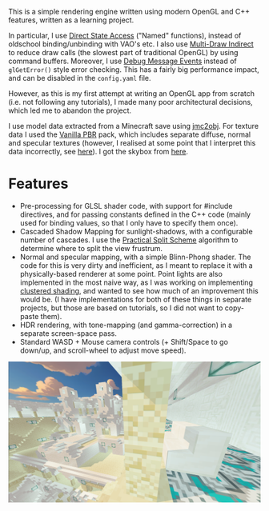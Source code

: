 This is a simple rendering engine written using modern OpenGL and C++ features, written as a learning project. 

In particular, I use [Direct State Access](https://github.com/fendevel/Guide-to-Modern-OpenGL-Functions) ("Named" functions), instead of oldschool binding/unbinding with VAO's etc. 
I also use [Multi-Draw Indirect](https://ktstephano.github.io/rendering/opengl/mdi) to reduce draw calls (the slowest part of traditional OpenGL) by using command buffers.
Moreover, I use [Debug Message Events](https://www.khronos.org/opengl/wiki/Debug_Output) instead of `glGetError()` style error checking. This has a fairly big performance impact,
and can be disabled in the `config.yaml` file.

However, as this is my first attempt at writing an OpenGL app from scratch (i.e. not following any tutorials), I made many poor architectural decisions, which led me to abandon the
project.

I use model data extracted from a Minecraft save using [jmc2obj](https://github.com/jmc2obj/j-mc-2-obj). For texture data I used the [Vanilla PBR](https://www.curseforge.com/minecraft/texture-packs/vanilla-pbr) pack, 
which includes separate diffuse, normal and specular textures (however, I realised at some point that I interpret this data incorrectly, see [here](https://shaderlabs.org/wiki/LabPBR_Material_Standard)).
I got the skybox from [here](https://freestylized.com/skybox/sky_clouds_09/).

# Features

- Pre-processing for GLSL shader code, with support for #include directives, and for passing constants defined in the C++ code (mainly used for binding values, so that I only have to specify them once).
- Cascaded Shadow Mapping for sunlight-shadows, with a configurable number of cascades. I use the
[Practical Split Scheme](https://developer.nvidia.com/gpugems/gpugems3/part-ii-light-and-shadows/chapter-10-parallel-split-shadow-maps-programmable-gpus)
algorithm to determine where to split the view frustrum.
- Normal and specular mapping, with a simple Blinn-Phong shader. The code for this is very dirty and inefficient, as I meant to replace it with a physically-based renderer at some point.
Point lights are also implemented in the most naive way, as I was working on implementing [clustered shading](https://www.aortiz.me/2018/12/21/CG.html), and wanted to see how much of an improvement this would be.
(I have implementations for both of these things in separate projects, but those are based on tutorials, so I did not want to copy-paste them).
- HDR rendering, with tone-mapping (and gamma-correction) in a separate screen-space pass.
- Standard WASD + Mouse camera controls (+ Shift/Space to go down/up, and scroll-wheel to adjust move speed).

<img width="1921" alt="CSM-screenshot" src="https://github.com/rrddr/TempleGL/blob/main/CSMexample1.png" title="Close and distant shadows of similar quality.">
